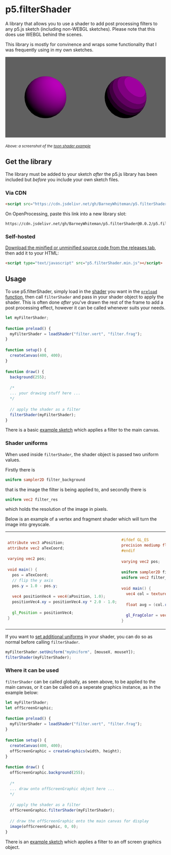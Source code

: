 # p5.filterShader
A library that allows you to use a shader to add post processing filters to any p5.js sketch (including non-WEBGL sketches). Please note that this does use WEBGL behind the scenes.

This library is mostly for convinence and wraps some functionality that I was frequently using in my own sketches.

![image](https://raw.githubusercontent.com/BarneyWhiteman/p5.filterShader/main/colour_banner.png)

<small><em>Above: a screenshot of the [toon shader example](https://github.com/BarneyWhiteman/p5.filterShader/tree/main/examples/off_screen_toon_shader)</em></small>

## Get the library
The library must be added to your sketch *after* the p5.js library has been included but *before* you include your own sketch files.

### Via CDN

```html
<script src="https://cdn.jsdelivr.net/gh/BarneyWhiteman/p5.filterShader@0.0.2/p5.filterShader.min.js"></script>
```

On OpenProcessing, paste this link into a new library slot:
```
https://cdn.jsdelivr.net/gh/BarneyWhiteman/p5.filterShader@0.0.2/p5.filterShader.min.js
```

### Self-hosted
[Download the minified or unminified source code from the releases tab](https://github.com/BarneyWhiteman/p5.filterShader/releases/), then add it to your HTML:
```html
<script type="text/javascript" src="p5.filterShader.min.js"></script>
```

## Usage

To use p5.filterShader, simply load in the [shader](https://p5js.org/reference/#/p5.Shader) you want in the [`preload` function](https://p5js.org/reference/#/p5/loadShader), then call `filterShader` and pass in your shader object to apply the shader. This is often done *after* you've drawn the rest of the frame to add a post processing effect, however it can be called whenever suits your needs.

```js
let myFilterShader;

function preload() {
  myFilterShader = loadShader("filter.vert", "filter.frag");
}

function setup() {
  createCanvas(400, 400);
}

function draw() {
  background(255);
  
  /*
  ... your drawing stuff here ...
  */
  
  // apply the shader as a filter
  filterShader(myFilterShader);
}
```

There is a basic [example sketch](https://github.com/BarneyWhiteman/p5.filterShader/tree/main/examples/main_canvas_black_and_white) which applies a filter to the main canvas.

### Shader uniforms
When used inside `filterShader`, the shader object is passed two uniform values.

Firstly there is

```glsl
uniform sampler2D filter_background
``` 
that is the image the filter is being applied to, and secondly there is

```glsl
uniform vec2 filter_res
```

which holds the resolution of the image in pixels.

Below is an example of a vertex and fragment shader which will turn the image into greyscale.
<table>
<tr>
<td>

```glsl
attribute vec3 aPosition;
attribute vec2 aTexCoord;

varying vec2 pos;

void main() {
  pos = aTexCoord;
  // flip the y axis
  pos.y = 1.0 - pos.y;

  vec4 positionVec4 = vec4(aPosition, 1.0);
  positionVec4.xy = positionVec4.xy * 2.0 - 1.0;

  gl_Position = positionVec4;
}
```

</td>
<td>

```glsl
#ifdef GL_ES
precision mediump float;
#endif

varying vec2 pos;

uniform sampler2D filter_background;
uniform vec2 filter_res;

void main() {
  vec4 col = texture2D(filter_background, pos);
  
  float avg = (col.r + col.g + col.b)/3.0;
  
  gl_FragColor = vec4(avg, avg, avg, 1.0);
}
```

</td>
</tr>
</table>

If you want to [set additional uniforms](https://p5js.org/reference/#/p5.Shader/setUniform) in your shader, you can do so as normal before calling `filterShader`.

```js
myFilterShader.setUniform("myUniform", [mouseX, mouseY]);
filterShader(myFilterShader);
```

### Where it can be used
`filterShader` can be called globally, as seen above, to be applied to the main canvas, or it can be called on a seperate graphics instance, as in the example below:

```js
let myFilterShader;
let offScreenGraphic;

function preload() {
  myFilterShader = loadShader("filter.vert", "filter.frag");
}

function setup() {
  createCanvas(400, 400);
  offScreenGraphic = createGraphics(width, height);
}

function draw() {
  offScreenGraphic.background(255);
  
  /*
  ... draw onto offScreenGraphic object here ...
  */
  
  // apply the shader as a filter
  offScreenGraphic.filterShader(myFilterShader);
  
  // draw the offScreenGraphic onto the main canvas for display
  image(offScreenGraphic, 0, 0);
}
```

There is an [example sketch](https://github.com/BarneyWhiteman/p5.filterShader/tree/main/examples/off_screen_toon_shader) which applies a filter to an off screen graphics object.
